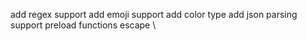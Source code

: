 add regex support
add emoji support
add color type
add json parsing support
preload functions
escape \
